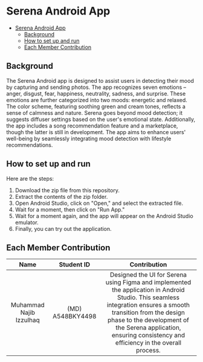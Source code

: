 # Serena Android App

- [Serena Android App](#serena-Android-App)
  - [Background](#background)
  - [How to set up and run](#how-to-set-up-and-run)
  - [Each Member Contribution](#each-member-contribution)

## Background

The Serena Android app is designed to assist users in detecting their mood by capturing and sending photos. The app recognizes seven emotions – anger, disgust, fear, happiness, neutrality, sadness, and surprise. These emotions are further categorized into two moods: energetic and relaxed. The color scheme, featuring soothing green and cream tones, reflects a sense of calmness and nature. Serena goes beyond mood detection; it suggests diffuser settings based on the user's emotional state. Additionally, the app includes a song recommendation feature and a marketplace, though the latter is still in development. The app aims to enhance users' well-being by seamlessly integrating mood detection with lifestyle recommendations.

## How to set up and run

Here are the steps:

1. Download the zip file from this repository.
2. Extract the contents of the zip folder.
3. Open Android Studio, click on "Open," and select the extracted file.
4. Wait for a moment, then click on "Run App."
5. Wait for a moment again, and the app will appear on the Android Studio emulator.
6. Finally, you can try out the application.


## Each Member Contribution

|              Name              |    Student ID    |                                                                                                                  Contribution                                                                                                                  |
|:------------------------------:|:----------------:|:----------------------------------------------------------------------------------------------------------------------------------------------------------------------------------------------------------------------------------------------:|
|      Muhammad Najib Izzulhaq     | (MD) A548BKY4498 | Designed the UI for Serena using Figma and implemented the application in Android Studio. This seamless integration ensures a smooth transition from the design phase to the development of the Serena application, ensuring consistency and efficiency in the overall process.|

